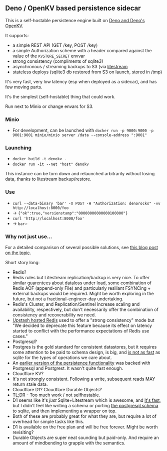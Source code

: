 ## Deno / OpenKV based persistence sidecar

This is a self-hostable persistence engine built on [Deno and Deno's OpenKV](https://deno.com/blog/building-deno-kv).

It supports:
 - a simple REST API (GET /key, POST /key)
 - a simple Authorization scheme with a header compared against the value of the `KVSTORE_SECRET` envvar
 - strong consistency (compliments of sqlite3)
 - asynchronous / streaming backups to S3 (via [litestream](https://github.com/benbjohnson/litestream)
 - stateless deploys (sqlite3 db restored from S3 on launch, stored in /tmp)

It's very fast, very low latency (esp when deployed as a sidecar), and has few moving parts.

It's the simplest (self-hostable) thing that could work.

Run next to Minio or change envars for S3.

### Minio

 * For development, can be launched with `docker run -p 9000:9000 -p 9001:9001 minio/minio server /data --console-address ":9001"`

### Launching

 * `docker build -t denokv .`
 * `docker run -it --net "host" denokv`

This instance can be torn down and relaunched arbitrarily without losing data, thanks to litestream backup/restore.

### Use

 * `curl --data-binary 'bar' -X POST -H "Authorization: denorocks" -vv http://localhost:8000/foo`
  * -> `{"ok":true,"versionstamp":"00000000000000100000"}`
 * `curl 'http://localhost:8000/foo'`
  * -> `bar⏎`

### Why not just use...

For a detailed comparison of several possible solutions, see [this blog post on the topic](https://deno.com/blog/comparing-deno-kv).

Short story long:

 * Redis?
  * Redis rules but Litestream replication/backup is very nice. To offer similar guarentees about dataloss under load, some combination of Redis AOF (append-only File) and particularly resiliant FSYNCing + external backups would be required. Might be worth exploring in the future, but not a fractional-engineer-day undertaking.
  * Redis's Cluster, and Replication/Sentinel increase scaling and availability, respectively, but don't necessarily offer the combination of consistency and recoverability we need.
  * [Upstash hosted Redis](https://upstash.com/docs/redis/features/consistency) used to offer a "strong consistency" mode but "We decided to deprecate this feature because its effect on latency started to conflict with the performance expectations of Redis use cases."
 * Postgresql?
  * Postgres is the gold standard for consistent datastores, but it requires some attention to be paid to schema design, is big, and [is not as fast](https://www.sqlite.org/speed.html) as sqlite for the types of operations we care about.
  * An [earlier version ](https://github.com/mobilecoinofficial/forest/blob/5cc197ceb991332f54327475cdbbcf41330de60a/forest/pdict.py#L51) [of the persistence functionality](https://github.com/mobilecoinofficial/forest/blob/5cc197ceb991332f54327475cdbbcf41330de60a/forest/pdictng.py#L70) was backed with Postgresql and Postgrest. It wasn't quite fast enough.
 * Cloudflare KV?
  * It's not strongly consistent. Following a write, subsequent reads MAY return stale data.
 * Cloudflare D1? Cloudflare Durable Objects?
  * TL;DR - Too much work / not selfhostable.
  * D1 seems like it's *just* Sqlite+Litestream which is awesome, and [it's fast](https://github.com/bruceharrison1984/kv-d1-benchmark), but I didn't feel like writing a schema or porting [the postgresql schema](https://github.com/mobilecoinofficial/forest/blob/5cc197ceb991332f54327475cdbbcf41330de60a/forest/pdictng.py#L76) to sqlite, and then implementing a wrapper on top.
  * Both of these are probably great for what they are, but require a lot of overhead for simple tasks like this.
  * D1 is available on the free plan and will be free forever. Might be worth revisiting?
  * Durable Objects are super neat sounding but paid-only. And require an amount of mindbending to grapple with the semantics.
